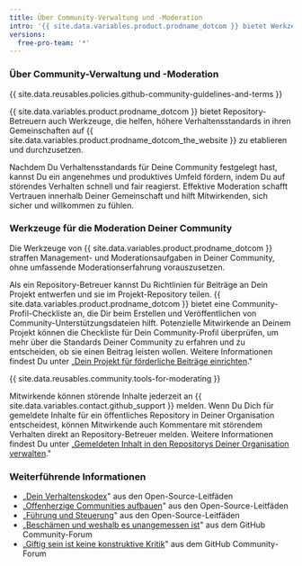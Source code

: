 ```yaml
---
title: Über Community-Verwaltung und -Moderation
intro: '{{ site.data.variables.product.prodname_dotcom }} bietet Werkzeuge für Repository-Betreuer, die helfen, Verhaltensstandards in ihren Gemeinschaften auf {{ site.data.variables.product.prodname_dotcom_the_website }} zu etablieren und durchzusetzen.'
versions:
  free-pro-team: '*'
---
```


### Über Community-Verwaltung und -Moderation

{{ site.data.reusables.policies.github-community-guidelines-and-terms }}

{{ site.data.variables.product.prodname_dotcom }} bietet Repository-Betreuern auch Werkzeuge, die helfen, höhere Verhaltensstandards in ihren Gemeinschaften auf {{ site.data.variables.product.prodname_dotcom_the_website }} zu etablieren und durchzusetzen.

Nachdem Du Verhaltensstandards für Deine Community festgelegt hast, kannst Du ein angenehmes und produktives Umfeld fördern, indem Du auf störendes Verhalten schnell und fair reagierst. Effektive Moderation schafft Vertrauen innerhalb Deiner Gemeinschaft und hilft Mitwirkenden, sich sicher und willkommen zu fühlen.

### Werkzeuge für die Moderation Deiner Community

Die Werkzeuge von {{ site.data.variables.product.prodname_dotcom }} straffen Management- und Moderationsaufgaben in Deiner Community, ohne umfassende Moderationserfahrung vorauszusetzen.

Als ein Repository-Betreuer kannst Du Richtlinien für Beiträge an Dein Projekt entwerfen und sie im Projekt-Repository teilen. {{ site.data.variables.product.prodname_dotcom }} bietet eine Community-Profil-Checkliste an, die Dir beim Erstellen und Veröffentlichen von Community-Unterstützungsdateien hilft. Potenzielle Mitwirkende an Deinem Projekt können die Checkliste für Dein Community-Profil überprüfen, um mehr über die Standards Deiner Community zu erfahren und zu entscheiden, ob sie einen Beitrag leisten wollen. Weitere Informationen findest Du unter „[Dein Projekt für förderliche Beiträge einrichten](/github/building-a-strong-community/setting-up-your-project-for-healthy-contributions)."

{{ site.data.reusables.community.tools-for-moderating }}

Mitwirkende können störende Inhalte jederzeit an {{ site.data.variables.contact.github_support }} melden. Wenn Du Dich für gemeldete Inhalte für ein öffentliches Repository in Deiner Organisation entscheidest, können Mitwirkende auch Kommentare mit störendem Verhalten direkt an Repository-Betreuer melden. Weitere Informationen findest Du unter „[Gemeldeten Inhalt in den Repositorys Deiner Organisation verwalten](/github/building-a-strong-community/managing-reported-content-in-your-organizations-repository)."

### Weiterführende Informationen

- „[Dein Verhaltenskodex](https://opensource.guide/code-of-conduct/)" aus den Open-Source-Leitfäden
- „[Offenherzige Communities aufbauen](https://opensource.guide/building-community/)" aus den Open-Source-Leitfäden
- „[Führung und Steuerung](https://opensource.guide/leadership-and-governance/)" aus den Open-Source-Leitfäden
- „[Beschämen und weshalb es unangemessen ist](https://github.community/t5/Studies-in-Community/Shaming-and-why-it-is-inappropriate/ba-p/12728)" aus dem GitHub Community-Forum
- „[Giftig sein ist keine konstruktive Kritik](https://github.community/t5/Studies-in-Community/Being-toxic-is-not-constructive-criticism/ba-p/8029)" aus dem GitHub Community-Forum
